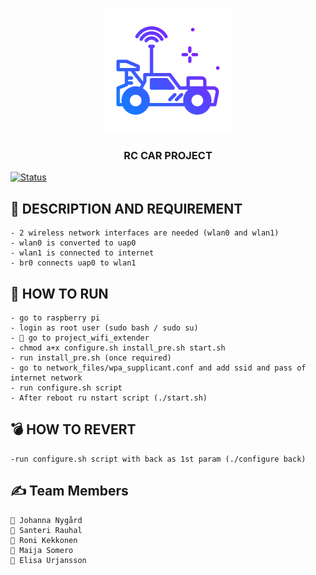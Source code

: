 <p align="center">
  <a href="" rel="noopener">
 <img width=200px height=200px src="images/car.svg" alt="Project logo"></a>
</p>
<h3 align="center">RC CAR PROJECT</h3>

[![Status](https://img.shields.io/badge/status-active-success.svg)]()

## 🏁 DESCRIPTION AND REQUIREMENT
    - 2 wireless network interfaces are needed (wlan0 and wlan1)
    - wlan0 is converted to uap0
    - wlan1 is connected to internet
    - br0 connects uap0 to wlan1

## 🚀 HOW TO RUN
    - go to raspberry pi
    - login as root user (sudo bash / sudo su)
    - 🧧 go to project_wifi_extender
    - chmod a+x configure.sh install_pre.sh start.sh
    - run install_pre.sh (once required)
    - go to network_files/wpa_supplicant.conf and add ssid and pass of internet network
    - run configure.sh script
    - After reboot ru nstart script (./start.sh)

## 💣 HOW TO REVERT
    -run configure.sh script with back as 1st param (./configure back)

## ✍️ Team Members <a name = "authors"></a>
    🚗 Johanna Nygård
    🚗 Santeri Rauhal
    🚗 Roni Kekkonen 
    🚗 Maija Somero
    🚗 Elisa Urjansson

